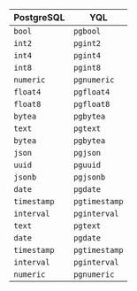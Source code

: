 |PostgreSQL | YQL|
|---|---|
| `bool` |`pgbool` |
| `int2` |`pgint2` |
| `int4` |`pgint4` |
| `int8` |`pgint8` |
|`numeric` |`pgnumeric` |
| `float4` |`pgfloat4` |
| `float8` |`pgfloat8` |
| `bytea` |`pgbytea` |
| `text` |`pgtext` |
| `bytea` |`pgbytea` |
| `json` |`pgjson` |
| `uuid` |`pguuid` |
| `jsonb` |`pgjsonb` |
| `date` |`pgdate` |
| `timestamp` |`pgtimestamp` |
| `interval` | `pginterval` |
| `text` |`pgtext` |
| `date` | `pgdate`|
| `timestamp` |`pgtimestamp` |
| `interval` |`pginterval` |
| `numeric` |`pgnumeric` |
